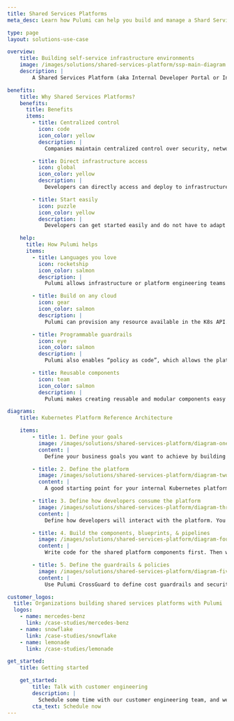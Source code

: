 ```yaml
---
title: Shared Services Platforms
meta_desc: Learn how Pulumi can help you build and manage a Shard Services Platform that allows application developers to self-service their infrastructure environments.

type: page
layout: solutions-use-case

overview:
    title: Building self-service infrastructure environments
    image: /images/solutions/shared-services-platform/ssp-main-diagram.svg
    description: |
        A Shared Services Platform (aka Internal Developer Portal or Infrastructure Platform) is an internal company service that allows application developers to self-service infrastructure environments. SSPs are an extremely common amongst companies that have reached a certain size where they want to share common infrastructure and automate the provisioning of infrastructure for the development teams. Kubernetes (K8s) is becoming the de facto control plane for modern clouds, and it is frequently employed to power these internal platforms. The goal of a SSP is to increase developer velocity while maintaining centralized control over security, networking, compliance, and costs. Pulumi makes it easy to model and provision the SSP control plane as well as automate the provisioning of the data plane stacks.

benefits:
    title: Why Shared Services Platforms?
    benefits:
      title: Benefits
      items:
        - title: Centralized control
          icon: code
          icon_color: yellow
          description: |
            Companies maintain centralized control over security, networking, compliance, and costs.

        - title: Direct infrastructure access
          icon: global
          icon_color: yellow
          description: |
            Developers can directly access and deploy to infrastructure (e.g., K8s clusters or cloud resources) without contacting operations/cluster managers.

        - title: Start easily
          icon: puzzle
          icon_color: yellow
          description: |
            Developers can get started easily and do not have to adapt their workflows.

    help:
      title: How Pulumi helps
      items:
        - title: Languages you love
          icon: rocketship
          icon_color: salmon
          description: |
            Pulumi allows infrastructure or platform engineering teams to use the programming languages they already use for modeling their infrastructure. They can take advantage of all the existing testing tools, IDE plugins that are standard to their programming languages.

        - title: Build on any cloud
          icon: gear
          icon_color: salmon
          description: |
            Pulumi can provision any resource available in the K8s API. Pulumi supports all new resources and features in the K8s API on the same day as the release. Pulumi allows K8s users novel forms of cluster management and app workload deployments.

        - title: Programmable guardrails
          icon: eye
          icon_color: salmon
          description: |
            Pulumi also enables “policy as code”, which allows the platform team to enforce cost, security, and best practices across all infrastructure.

        - title: Reusable components
          icon: team
          icon_color: salmon
          description: |
            Pulumi makes creating reusable and modular components easy which allows repeatable infrastructure building blocks to be templatized and easily reused.

diagrams:
    title: Kubernetes Platform Reference Architecture

    items:
        - title: 1. Define your goals
          image: /images/solutions/shared-services-platform/diagram-one.svg
          content: |
            Define your business goals you want to achieve by building a K8s platform. Your goals will determine what features to include or not include in your platform.

        - title: 2. Define the platform
          image: /images/solutions/shared-services-platform/diagram-two.svg
          content: |
            A good starting point for your internal Kubernetes platform is to use just a single environment that reflects the environment of your production system best. You want to first define the common infrastructure components/resources that will be shared across the platform and by all the developers (end users). Then you want to define the infrastructure components/resources that are configured and managed by the developer. Finally define the boundary between the platform space and end user space, which is how the developer will access the shared resources (e.g., via StackReference).

        - title: 3. Define how developers consume the platform
          image: /images/solutions/shared-services-platform/diagram-three.svg
          content: |
            Define how developers will interact with the platform. You may want to give them a self-service portal where they can pick and choose their infrastructure, a GitOps workflow, or developers just interact with a CI/CD pipeline directly.

        - title: 4. Build the components, blueprints, & pipelines
          image: /images/solutions/shared-services-platform/diagram-four.svg
          content: |
            Write code for the shared platform components first. Then write code for the application components that can be selected and used by developers. These application components will have the logic to retrieve credentials or connect to the shared resources in the platform.

        - title: 5. Define the guardrails & policies
          image: /images/solutions/shared-services-platform/diagram-five.svg
          content: |
            Use Pulumi CrossGuard to define cost guardrails and security policies. CrossGuard can also be used to enforce general best practices (e.g., closing ports) or best practices specific to your business (e.g., regional locality requirements).

customer_logos:
  title: Organizations building shared services platforms with Pulumi
  logos:
    - name: mercedes-benz
      link: /case-studies/mercedes-benz
    - name: snowflake
      link: /case-studies/snowflake
    - name: lemonade
      link: /case-studies/lemonade

get_started:
    title: Getting started

    get_started:
        title: Talk with customer engineering
        description: |
          Schedule some time with our customer engineering team, and we will help you plan and build your shared services platform.
        cta_text: Schedule now
---
```

